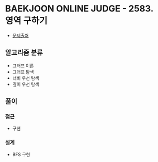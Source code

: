 # BAEKJOON ONLINE JUDGE - 2583. 영역 구하기

- [문제출처](https://www.acmicpc.net/problem/2583 '2583. 영역 구하기')

## 알고리즘 분류

- 그래프 이론
- 그래프 탐색
- 너비 우선 탐색
- 깊이 우선 탐색

## 풀이

### 접근

- 구현

### 설계

- BFS 구현
